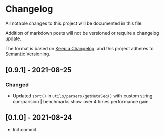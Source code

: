 # Changelog

All notable changes to this project will be documented in this file.

Addition of markdown posts will not be versioned or require a changelog update.

The format is based on [Keep a Changelog](https://keepachangelog.com/en/1.0.0/),
and this project adheres to [Semantic Versioning](https://semver.org/spec/v2.0.0.html).

## [0.9.1] - 2021-08-25

### Changed

- Updated `sort()` in `utils/parsers/getMetaSeq()` with custom string comparision | benchmarks show over 4 times performance gain

## [0.1.0] - 2021-08-24

- Init commit